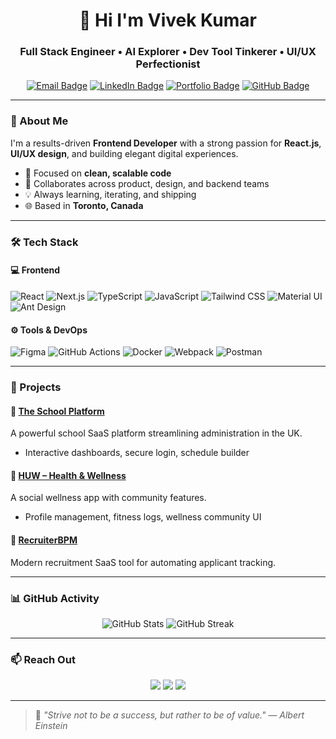 <h1 align="center">🚀 Hi I'm Vivek Kumar</h1>
<h3 align="center">Full Stack Engineer • AI Explorer • Dev Tool Tinkerer • UI/UX Perfectionist</h3>

<p align="center">
  <a href="mailto:vivipabani@gmail.com"><img src="https://img.shields.io/badge/Email-vivipabani@gmail.com-D14836?style=for-the-badge&logo=gmail&logoColor=white" alt="Email Badge" /></a>
  <a href="https://www.linkedin.com/in/vivek-kumar-812211247/" target="_blank"><img src="https://img.shields.io/badge/LinkedIn-Vivek%20Kumar-0077B5?style=for-the-badge&logo=linkedin&logoColor=white" alt="LinkedIn Badge"/></a>
  <a href="https://vivekkumarportfolio.vercel.app/" target="_blank"><img src="https://img.shields.io/badge/Portfolio-Visit-111?style=for-the-badge&logo=vercel&logoColor=white" alt="Portfolio Badge"/></a>
  <a href="https://github.com/DevModeVivek" target="_blank"><img src="https://img.shields.io/badge/GitHub-vivek--triotech-333?style=for-the-badge&logo=github&logoColor=white" alt="GitHub Badge"/></a>
</p>

---

### 🌟 About Me

I'm a results-driven **Frontend Developer** with a strong passion for **React.js**, **UI/UX design**, and building elegant digital experiences.

- 🧠 Focused on **clean, scalable code**
- 🤝 Collaborates across product, design, and backend teams
- 💡 Always learning, iterating, and shipping
- 🌐 Based in **Toronto, Canada**

---

### 🛠️ Tech Stack

#### 💻 Frontend
![React](https://img.shields.io/badge/React-61DAFB?style=flat&logo=react&logoColor=black)
![Next.js](https://img.shields.io/badge/Next.js-000000?style=flat&logo=nextdotjs)
![TypeScript](https://img.shields.io/badge/TypeScript-3178C6?style=flat&logo=typescript&logoColor=white)
![JavaScript](https://img.shields.io/badge/JavaScript-F7DF1E?style=flat&logo=javascript&logoColor=black)
![Tailwind CSS](https://img.shields.io/badge/TailwindCSS-38B2AC?style=flat&logo=tailwind-css)
![Material UI](https://img.shields.io/badge/MUI-007FFF?style=flat&logo=mui)
![Ant Design](https://img.shields.io/badge/AntD-0170FE?style=flat&logo=ant-design)

#### ⚙️ Tools & DevOps
![Figma](https://img.shields.io/badge/Figma-F24E1E?style=flat&logo=figma)
![GitHub Actions](https://img.shields.io/badge/GitHub%20Actions-2088FF?style=flat&logo=github-actions)
![Docker](https://img.shields.io/badge/Docker-2496ED?style=flat&logo=docker)
![Webpack](https://img.shields.io/badge/Webpack-8DD6F9?style=flat&logo=webpack)
![Postman](https://img.shields.io/badge/Postman-FF6C37?style=flat&logo=postman)

---

### 📌 Projects

#### 🔷 [The School Platform](#)
A powerful school SaaS platform streamlining administration in the UK.
- Interactive dashboards, secure login, schedule builder

#### 🔷 [HUW – Health & Wellness](#)
A social wellness app with community features.
- Profile management, fitness logs, wellness community UI

#### 🔷 [RecruiterBPM](#)
Modern recruitment SaaS tool for automating applicant tracking.

---

### 📊 GitHub Activity

<p align="center">
  <img src="https://github-readme-stats.vercel.app/api?username=DevModeVivek&show_icons=true&theme=radical&hide=stars" alt="GitHub Stats" />
  <img src="https://github-readme-streak-stats.herokuapp.com?user=DevModeVivek&theme=radical" alt="GitHub Streak" />
</p>

---

### 📫 Reach Out

<p align="center">
  <a href="mailto:vivipabani@gmail.com"><img src="https://img.shields.io/badge/Email-vivipabani@gmail.com-EA4335?style=for-the-badge&logo=gmail&logoColor=white" /></a>
  <a href="https://www.linkedin.com/in/vivek-kumar-812211247/"><img src="https://img.shields.io/badge/LinkedIn-Vivek%20Kumar-0077B5?style=for-the-badge&logo=linkedin&logoColor=white" /></a>
  <a href="https://vivekkumarportfolio.vercel.app/"><img src="https://img.shields.io/badge/Portfolio-Visit-000000?style=for-the-badge&logo=vercel&logoColor=white" /></a>
</p>

---

> 🧠 *"Strive not to be a success, but rather to be of value." — Albert Einstein*
